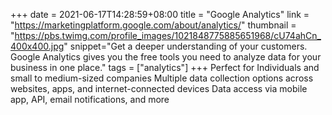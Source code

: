 +++
date = 2021-06-17T14:28:59+08:00
title = "Google Analytics"
link = "https://marketingplatform.google.com/about/analytics/"
thumbnail = "https://pbs.twimg.com/profile_images/1021848775885651968/cU74ahCn_400x400.jpg"
snippet="Get a deeper understanding of your customers. Google Analytics gives you the free tools you need to analyze data for your business in one place."
tags = ["analytics"]
+++
Perfect for Individuals and small to medium-sized companies
Multiple data collection options across websites, apps, and internet-connected devices
Data access via mobile app, API, email notifications, and more
